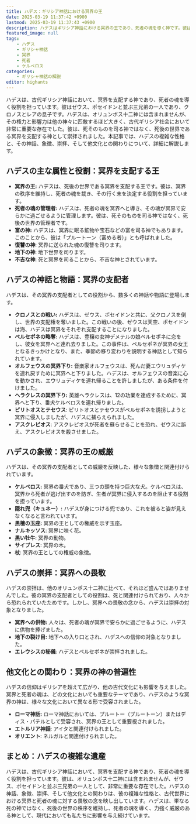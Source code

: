 ```yaml
---
title: ハデス：ギリシア神話における冥界の王
date: 2025-03-19 11:37:42 +0900
lastmod: 2025-03-19 11:37:43 +0900
description: ハデスはギリシア神話における冥界の王であり、死者の魂を導く神です。彼はオリュンポス十二神には含まれませんが、ゼウス、ポセイドンと並ぶ三兄弟の一人として、非常に重要な存在です。
featured_image: null
tags:
    - ハデス
    - ギリシャ神話
    - 冥界
    - 死者
    - ケルベロス
categories:
    - ギリシャ神話の解説
editor: highants
---
```


ハデスは、古代ギリシア神話において、冥界を支配する神であり、死者の魂を導く役割を担っています。彼はゼウス、ポセイドンと並ぶ三兄弟の一人であり、クロノスとレアの息子です。ハデスは、オリュンポス十二神には含まれませんが、その権力と影響力は他の神々に匹敵するほど大きく、古代ギリシア社会において非常に重要な存在でした。彼は、死そのものを司る神ではなく、死後の世界である冥界を支配する神として崇拝されました。本記事では、ハデスの複雑な性格と、その神話、象徴、崇拝、そして他文化との関わりについて、詳細に解説します。
<!--more-->

## ハデスの主な属性と役割：冥界を支配する王

* **冥界の王:** ハデスは、死後の世界である冥界を支配する王です。彼は、冥界の秩序を維持し、死者の魂を裁き、その行く末を決定する役割を担っています。
* **死者の魂の管理者:** ハデスは、死者の魂を冥界へと導き、その魂が冥界で安らかに過ごせるように管理します。彼は、死そのものを司る神ではなく、死後の世界の管理者です。
* **富の神:** ハデスは、冥界に眠る鉱物や宝石などの富を司る神でもあります。このことから、彼は「プルートーン（富める者）」とも呼ばれました。
* **復讐の神**: 冥界に送られた魂の復讐を司ります。
* **地下の神**: 地下世界を司ります。
* **不吉な神**: 死と冥界を司ることから、不吉な神とされています。

## ハデスの神話と物語：冥界の支配者

ハデスは、その冥界の支配者としての役割から、数多くの神話や物語に登場します。

* **クロノスとの戦い:** ハデスは、ゼウス、ポセイドンと共に、父クロノスを倒し、世界の支配権を奪いました。この戦いの後、ゼウスは天空、ポセイドンは海、ハデスは冥界をそれぞれ支配することになりました。
* **ペルセポネの略奪:** ハデスは、豊穣の女神デメテルの娘ペルセポネに恋をし、彼女を冥界へと連れ去りました。この事件は、ペルセポネが冥界の女王となるきっかけとなり、また、季節の移り変わりを説明する神話として知られています。
* **オルフェウスの冥界下り:** 音楽家オルフェウスは、死んだ妻エウリュディケを連れ戻すために冥界へと下りました。ハデスは、オルフェウスの音楽に心を動かされ、エウリュディケを連れ帰ることを許しましたが、ある条件を付けました。
* **ヘラクレスの冥界下り:** 英雄ヘラクレスは、12の功業を達成するために、冥界へと下り、番犬ケルベロスを連れ帰りました。
* **ピリトオスとテセウス**: ピリトオスとテセウスがペルセポネを誘拐しようと冥界に侵入しましたが、ハデスに捕らえられました。
* **アスクレピオス**: アスクレピオスが死者を蘇らせることを恐れ、ゼウスに訴え、アスクレピオスを殺させました。

## ハデスの象徴：冥界の王の威厳

ハデスは、その冥界の支配者としての威厳を反映した、様々な象徴と関連付けられています。

* **ケルベロス:** 冥界の番犬であり、三つの頭を持つ巨大な犬。ケルベロスは、冥界から死者が逃げ出すのを防ぎ、生者が冥界に侵入するのを阻止する役割を担っています。
* **隠れ兜（キュネー）:** ハデスが身につける兜であり、これを被ると姿が見えなくなると言われています。
* **黒檀の玉座:** 冥界の王としての権威を示す玉座。
* **ナルキッソス**: 冥界に咲く花。
* **黒い牡牛**: 冥界の動物。
* **サイプレス**: 冥界の木。
* **杖**: 冥界の王としての権威の象徴。

## ハデスの崇拝：冥界への畏敬

ハデスの崇拝は、他のオリュンポス十二神に比べて、それほど盛んではありませんでした。彼の冥界の支配者としての役割は、死と関連付けられており、人々から恐れられていたためです。しかし、冥界への畏敬の念から、ハデスは崇拝の対象となりました。

* **冥界への供物:** 人々は、死者の魂が冥界で安らかに過ごせるように、ハデスに供物を捧げました。
* **地下の裂け目:** 地下への入り口とされ、ハデスへの信仰の対象となりました。
* **エレウシスの秘儀**: ハデスとペルセポネが崇拝されました。

## 他文化との関わり：冥界の神の普遍性

ハデスの信仰はギリシアを超えて広がり、他の古代文化にも影響を与えました。冥界と死者の魂は、どの文化においても重要なテーマであり、ハデスのような冥界の神は、様々な文化において異なる形で受容されました。

* **ローマ神話:** ローマ神話においては、プルートー（プルートーン）またはディス・パテルとして受容され、冥界の王として重要視されました。
* **エトルリア神話**: アイタと関連付けられました。
* **オリエント**: ネルガルと関連付けられました。

## まとめ：ハデスの複雑な遺産

ハデスは、古代ギリシア神話において、冥界を支配する神であり、死者の魂を導く役割を担っています。彼は、オリュンポス十二神には含まれませんが、ゼウス、ポセイドンと並ぶ三兄弟の一人として、非常に重要な存在でした。ハデスの神話、象徴、崇拝、そして他文化との関わりは、彼の複雑な性格と、古代世界における冥界と死者の魂に対する畏敬の念を映し出しています。ハデスは、単なる死の神ではなく、死後の世界の秩序を維持し、死者の魂を導く、力強く威厳のある神として、現代においても私たちに影響を与え続けています。
